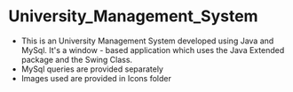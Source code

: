 # University_Management_System

* This is an University Management System developed using Java and MySql. It's a window - based application which uses the Java Extended package and the Swing Class.
* MySql queries are provided separately
* Images used are provided in Icons folder
  
